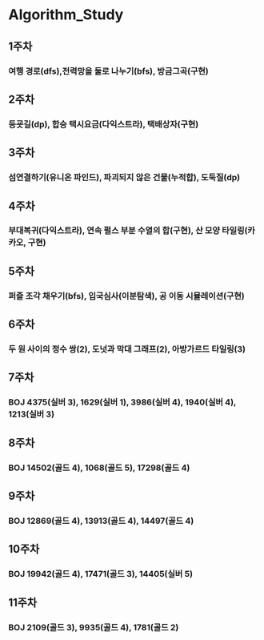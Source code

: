 ﻿# Algorithm_Study


## 1주차
### 여행 경로(dfs),전력망을 둘로 나누기(bfs), 방금그곡(구현)

## 2주차
### 등굣길(dp), 합승 택시요금(다익스트라), 택배상자(구현)

## 3주차
### 섬연결하기(유니온 파인드), 파괴되지 않은 건물(누적합), 도둑질(dp)

## 4주차
### 부대복귀(다익스트라), 연속 펄스 부분 수열의 합(구현), 산 모양 타일링(카카오, 구현)

## 5주차
### 퍼즐 조각 채우기(bfs), 입국심사(이분탐색), 공 이동 시뮬레이션(구현)

## 6주차
### 두 원 사이의 정수 쌍(2), 도넛과 막대 그래프(2), 아방가르드 타일링(3)

## 7주차
### BOJ 4375(실버 3), 1629(실버 1), 3986(실버 4), 1940(실버 4), 1213(실버 3)

## 8주차
### BOJ 14502(골드 4), 1068(골드 5), 17298(골드 4)

## 9주차
### BOJ 12869(골드 4), 13913(골드 4), 14497(골드 4)

## 10주차
### BOJ 19942(골드 4), 17471(골드 3), 14405(실버 5)

## 11주차
### BOJ 2109(골드 3), 9935(골드 4), 1781(골드 2)
